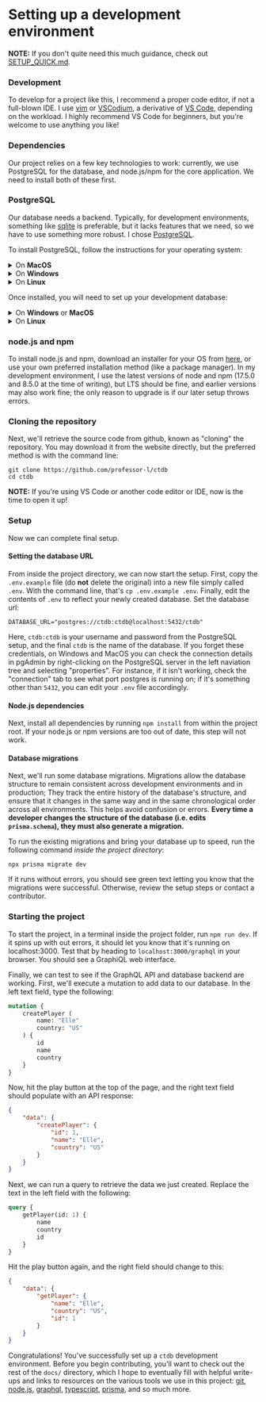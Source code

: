 # Setting up a development environment

**NOTE:** If you don't quite need this much guidance, check out [SETUP_QUICK.md](https://github.com/professor-l/ctdb/blob/main/docs/SETUP_QUICK.md).

### Development

To develop for a project like this, I recommend a proper code editor, if not a full-blown IDE. I use [vim](https://www.vim.org/) or [VSCodium](https://vscodium.com/), a derivative of [VS Code](https://code.visualstudio.com/), depending on the workload. I highly recommend VS Code for beginners, but you're welcome to use anything you like!

### Dependencies

Our project relies on a few key technologies to work: currently, we use PostgreSQL for the database, and node.js/npm for the core application. We need to install both of these first.

### PostgreSQL
Our database needs a backend. Typically, for development environments, something like [sqlite](https://www.sqlite.org/index.html) is preferable, but it lacks features that we need, so we have to use something more robust. I chose [PostgreSQL](https://www.postgresql.org/).

To install PostgreSQL, follow the instructions for your operating system:

<details>
<summary>On <strong>MacOS</strong></summary>

Install the appropriate version of postgresql from [here](https://www.enterprisedb.com/downloads/postgres-postgresql-downloads) - use the "Mac OS X" column (I use version 13.5 for development, anything 12 and up should be sufficient). Run the installer, using all default options, and set the superuser password as "1234".
</details>

<details>
<summary>On <strong>Windows</strong></summary>

Install the appropriate version of postgresql from [here](https://www.enterprisedb.com/downloads/postgres-postgresql-downloads) - use the "Windows x86-64" column (I use version 13.5 for development, anything 12 and up should be sufficient). Run the installer, using all default options, and set the superuser password as "1234".
</details>

<details>
<summary>On <strong>Linux</strong></summary>

Use your package manager to install `postgresql` if it does not come with your operating system. Be sure to enable the `systemd` service or your distro's equivalent:

`sudo systemctl enable --now postgresql`
</details>

Once installed, you will need to set up your development database:

<details>
<summary>On <strong>Windows</strong> or <strong>MacOS</strong></summary>

Open the "pgAdmin" application, and in the topmost bar, navigate to `Object > Create > Database`. Create a database called "ctdb" - the owner "postgres" is fine for now.
</details>

<details>
<summary>On <strong>Linux</strong></summary>

Open a terminal and type the following:

`sudo su - postgres` (to switch to the `postgres` user)
`initdb -D /var/lib/postgres/data` (to initialize the database cluster)
`psql` (to ender a postgres shell)

Next, we will add a password to the `postgres` database account. type `\password postgres` and enter "1234" when prompted to set the password as "1234".

Finally, we can create our user and database:
```
CREATE ROLE ctdb LOGIN SUPERUSER PASSWORD 'ctdb';
CREATE DATABASE classic_tetris OWNER ctdb;
```

Now, quit out of the shell with `\q` and exit the postgres user account with `exit`.
</details>

### node.js and npm

To install node.js and npm, download an installer for your OS from [here](https://nodejs.org/en/download/), or use your own preferred installation method (like a package manager). In my development environment, I use the latest versions of node and npm (17.5.0 and 8.5.0 at the time of writing), but LTS should be fine, and earlier versions may also work fine; the only reason to upgrade is if our later setup throws errors.

### Cloning the repository

Next, we'll retrieve the source code from github, known as "cloning" the repository. You may download it from the website directly, but the preferred method is with the command line:

```
git clone https://github.com/professor-l/ctdb
cd ctdb
```

**NOTE:** If you're using VS Code or another code editor or IDE, now is the time to open it up!

### Setup

Now we can complete final setup.

#### Setting the database URL

From inside the project directory, we can now start the setup. First, copy the `.env.example` file (do **not** delete the original) into a new file simply called `.env`. With the command line, that's `cp .env.example .env`. Finally, edit the contents of `.env` to reflect your newly created database. Set the database url:

```
DATABASE_URL="postgres://ctdb:ctdb@localhost:5432/ctdb"
```

Here, `ctdb:ctdb` is your username and password from the PostgreSQL setup, and the final `ctdb` is the name of the database. If you forget these credentials, on Windows and MacOS you can check the connection details in pgAdmin by right-clicking on the PostgreSQL server in the left naviation tree and selecting "properties". For instance, if it isn't working, check the "connection" tab to see what port postgres is running on; if it's something other than `5432`, you can edit your `.env` file accordingly.

#### Node.js dependencies

Next, install all dependencies by running `npm install` from within the project root. If your node.js or npm versions are too out of date, this step will not work.

#### Database migrations

Next, we'll run some database migrations. Migrations allow the database structure to remain consistent across development environments and in production; They track the entire history of the database's structure, and ensure that it changes in the same way and in the same chronological order across all environments. This helps avoid confusion or errors. **Every time a developer changes the structure of the database (i.e. edits `prisma.schema`), they must also generate a migration.**

To run the existing migrations and bring your database up to speed, run the following command *inside the project directory*:

```
npx prisma migrate dev
```

If it runs without errors, you should see green text letting you know that the migrations were successful. Otherwise, review the setup steps or contact a contributor.

### Starting the project

To start the project, in a terminal inside the project folder, run `npm run dev`. If it spins up with out errors, it should let you know that it's running on localhost:3000. Test that by heading to `localhost:3000/graphql` in your browser. You should see a GraphiQL web interface.

Finally, we can test to see if the GraphQL API and database backend are working. First, we'll execute a mutation to add data to our database. In the left text field, type the following:

```graphql
mutation {
    createPlayer (
        name: "Elle"
        country: "US"
    ) {
        id
        name
        country
    }
} 
```

Now, hit the play button at the top of the page, and the right text field should populate with an API response:

```json
{
    "data": {
        "createPlayer": {
            "id": 1,
            "name": "Elle",
            "country": "US"
        }
    }
}
```

Next, we can run a query to retrieve the data we just created. Replace the text in the left field with the following:

```graphql
query {
    getPlayer(id: 1) {
        name
        country
        id
    }
}
```

Hit the play button again, and the right field should change to this:

```json
{
    "data": {
        "getPlayer": {
            "name": "Elle",
            "country": "US",
            "id": 1
        }
    }
}
```

Congratulations! You've successfully set up a `ctdb` development environment. Before you begin contributing, you'll want to check out the rest of the `docs/` directory, which I hope to eventually fill with helpful write-ups and links to resources on the various tools we use in this project: [git](https://git-scm.com/), [node.js](https://nodejs.org/en/), [graphql](https://graphql.org/), [typescript](https://www.typescriptlang.org/), [prisma](https://www.prisma.io/), and so much more.